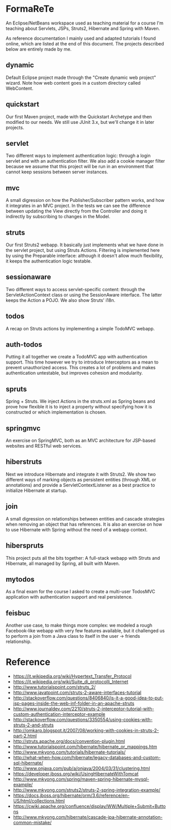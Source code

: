 # FormaReTe

An Eclipse/NetBeans workspace used as teaching material for a course I'm teaching about Servlets, JSPs, Struts2, Hibernate and Spring with Maven.

As reference documentation I mainly used and adapted tutorials I found online, which are listed at the end of this document. The projects described below are entirely made by me.

## dynamic

Default Eclipse project made through the "Create dynamic web project" wizard. Note how web content goes in a custom directory called WebContent.

## quickstart

Our first Maven project, made with the Quickstart Archetype and then modified to our needs. We still use JUnit 3.x, but we'll change it in later projects.

## servlet

Two different ways to implement authentication logic: through a login servlet and with an authentication filter. We also add a cookie manager filter because we assume that this project will be run in an environment that cannot keep sessions between server instances.

## mvc

A small digression on how the Publisher/Subscriber pattern works, and how it integrates in an MVC project. In the tests we can see the difference between updating the View directly from the Controller and doing it indirectly by subscribing to changes in the Model.

## struts

Our first Struts2 webapp. It basically just implements what we have done in the servlet project, but using Struts Actions. Filtering is implemented here by using the Preparable interface: although it doesn't allow much flexibility, it keeps the authentication logic testable.

## sessionaware

Two different ways to access servlet-specific content: through the ServletActionContext class or using the SessionAware interface. The latter keeps the Action a POJO. We also show Struts' i18n.

## todos

A recap on Struts actions by implementing a simple TodoMVC webapp.

## auth-todos

Putting it all together we create a TodoMVC app with authentication support. This time however we try to introduce Interceptors as a mean to prevent unauthorized access. This creates a lot of problems and makes authentication untestable, but improves cohesion and modularity.

## spruts

Spring + Struts. We inject Actions in the struts.xml as Spring beans and prove how flexible it is to inject a property without specifying how it is constructed or which implementation is chosen.

## springmvc

An exercise on SpringMVC, both as an MVC architecture for JSP-based websites and RESTful web services.

## hiberstruts

Next we introduce Hibernate and integrate it with Struts2. We show two different ways of marking objects as persistent entities (through XML or annotations) and provide a ServletContextListener as a best practice to initialize Hibernate at startup.

## join

A small digression on relationships between entities and cascade strategies when removing an object that has references. It is also an exercise on how to use Hibernate with Spring without the need of a webapp context.

## hiberspruts

This project puts all the bits together: A full-stack webapp with Struts and Hibernate, all managed by Spring, all built with Maven.

## mytodos

As a final exam for the course I asked to create a multi-user TodosMVC application with authentication support and real persistence.

## feisbuc

Another use case, to make things more complex: we modeled a rough Facebook-like webapp with very few features available, but it challenged us to perform a join from a Java class to itself in the user -> friends relationship.

# Reference

* https://it.wikipedia.org/wiki/Hypertext_Transfer_Protocol
* https://it.wikipedia.org/wiki/Suite_di_protocolli_Internet
* http://www.tutorialspoint.com/struts_2/
* http://www.javatpoint.com/struts-2-aware-interfaces-tutorial
* http://stackoverflow.com/questions/8406840/is-it-a-good-idea-to-put-jsp-pages-inside-the-web-inf-folder-in-an-apache-struts
* http://www.journaldev.com/2210/struts-2-interceptor-tutorial-with-custom-authentication-interceptor-example
* http://stackoverflow.com/questions/3350554/using-cookies-with-struts-2-and-struts
* http://omkarp.blogspot.it/2007/08/working-with-cookies-in-struts-2-part-2.html
* http://struts.apache.org/docs/convention-plugin.html
* http://www.tutorialspoint.com/hibernate/hibernate_or_mappings.htm
* http://www.mkyong.com/tutorials/hibernate-tutorials/
* http://what-when-how.com/hibernate/legacy-databases-and-custom-sql-hibernate/
* http://www.onjava.com/pub/a/onjava/2004/03/31/clustering.html
* https://developer.jboss.org/wiki/UsingHibernateWithTomcat
* http://www.mkyong.com/spring/maven-spring-hibernate-mysql-example/
* http://www.mkyong.com/struts2/struts-2-spring-integration-example/
* https://docs.jboss.org/hibernate/orm/3.6/reference/en-US/html/collections.html
* https://cwiki.apache.org/confluence/display/WW/Multiple+Submit+Buttons
* http://www.mkyong.com/hibernate/cascade-jpa-hibernate-annotation-common-mistake/
